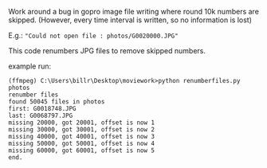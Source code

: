Work around a bug in gopro image file writing where round 10k numbers are skipped.
(However, every time interval is written, so no information is lost)

E.g.: `"Could not open file : photos/G0020000.JPG"`

This code renumbers JPG files to remove skipped numbers.

example run:

    (ffmpeg) C:\Users\billr\Desktop\moviework>python renumberfiles.py photos
    renumber files
    found 50045 files in photos
    first: G0018748.JPG
    last: G0068797.JPG
    missing 20000, got 20001, offset is now 1
    missing 30000, got 30001, offset is now 2
    missing 40000, got 40001, offset is now 3
    missing 50000, got 50001, offset is now 4
    missing 60000, got 60001, offset is now 5
    end.
